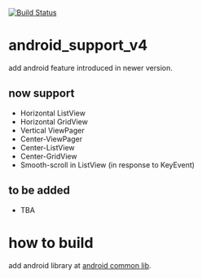 [![Build Status](https://travis-ci.org/luoqii/android_support_v4.png)](https://travis-ci.org/luoqii/android_support_v4)

android_support_v4
==================

add android feature introduced in newer version.

now support
-----------
* Horizontal ListView
* Horizontal GridView
* Vertical ViewPager
* Center-ViewPager
* Center-ListView
* Center-GridView
* Smooth-scroll in ListView (in response to KeyEvent)

to be added
------------
* TBA

how to build
===================
add android library at [android common lib](https://github.com/luoqii/android_common_lib).




[99999]:http://wowubuntu.com/markdown/#p "Markdown 语法说明"
